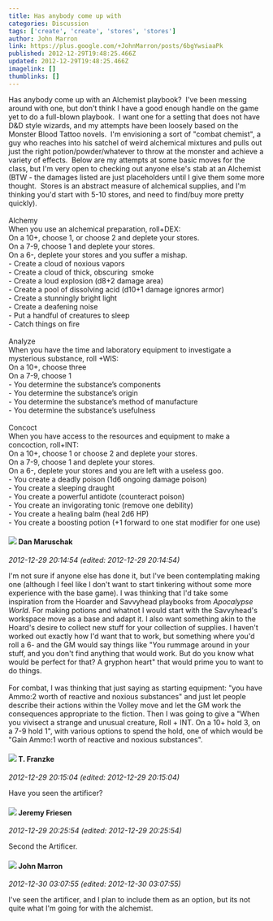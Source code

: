 ```yaml
---
title: Has anybody come up with
categories: Discussion
tags: ['create', 'create', 'stores', 'stores']
author: John Marron
link: https://plus.google.com/+JohnMarron/posts/6bgYwsiaaPk
published: 2012-12-29T19:48:25.466Z
updated: 2012-12-29T19:48:25.466Z
imagelink: []
thumblinks: []
---
```


Has anybody come up with an Alchemist playbook?  I&#39;ve been messing around with one, but don&#39;t think I have a good enough handle on the game yet to do a full-blown playbook.  I want one for a setting that does not have D&amp;D style wizards, and my attempts have been loosely based on the Monster Blood Tattoo novels.  I&#39;m envisioning a sort of &quot;combat chemist&quot;, a guy who reaches into his satchel of weird alchemical mixtures and pulls out just the right potion/powder/whatever to throw at the monster and achieve a variety of effects.  Below are my attempts at some basic moves for the class, but I&#39;m very open to checking out anyone else&#39;s stab at an Alchemist (BTW - the damages listed are just placeholders until I give them some more thought.  Stores is an abstract measure of alchemical supplies, and I&#39;m thinking you&#39;d start with 5-10 stores, and need to find/buy more pretty quickly).<br /><br />Alchemy<br />When you use an alchemical preparation, roll+DEX:  <br />On a 10+, choose 1, or choose 2 and deplete your stores.<br />On a 7-9, choose 1 and deplete your stores.<br />On a 6-, deplete your stores and you suffer a mishap.<br />-	Create a cloud of noxious vapors<br />-	Create a cloud of thick, obscuring  smoke<br />-	Create a loud explosion (d8+2 damage area)<br />-	Create a pool of dissolving acid (d10+1 damage ignores armor)<br />-	Create a stunningly bright light<br />-	Create a deafening noise<br />-	Put a handful of creatures to sleep<br />-	Catch things on fire<br /><br />Analyze<br />When you have the time and laboratory equipment to investigate a mysterious substance, roll +WIS:<br />On a 10+, choose three<br />On a 7-9, choose 1<br />-	You determine the substance’s components<br />-	You determine the substance’s origin<br />-	You determine the substance’s method of manufacture <br />-	You determine the substance’s usefulness<br /><br />Concoct<br />When you have access to the resources and equipment to make a concoction, roll+INT:<br />On a 10+, choose 1 or choose 2 and deplete your stores.<br />On a 7-9, choose 1 and deplete your stores.<br />On a 6-, deplete your stores and you are left with a useless goo.<br />-	You create a deadly poison (1d6 ongoing damage poison)<br />-	You create a sleeping draught<br />-	You create a powerful antidote (counteract poison)<br />-	You create an invigorating tonic (remove one debility)<br />-	You create a healing balm (heal 2d6 HP)<br />-	You create a boosting potion (+1 forward to one stat modifier for one use)
<div id='comment z131tnpw0varjdit1232j5u5mtfbxlcbn04'>
  <h4><img src='{{site.baseurl}}//images/avatars/112060056421904571586_photo.jpg'> Dan Maruschak</h4>
      <p><cite>2012-12-29 20:14:54 (edited: 2012-12-29 20:14:54)</cite></p>
        <p>I&#39;m not sure if anyone else has done it, but I&#39;ve been contemplating making one (although I feel like I don&#39;t want to start tinkering without some more experience with the base game). I was thinking that I&#39;d take some inspiration from the Hoarder and Savvyhead playbooks from <i>Apocalypse World</i>. For making potions and whatnot I would start with the Savvyhead&#39;s workspace move as a base and adapt it. I also want something akin to the Hoard&#39;s desire to collect new stuff for your collection of supplies. I haven&#39;t worked out exactly how I&#39;d want that to work, but something where you&#39;d roll a 6- and the GM would say things like &quot;You rummage around in your stuff, and you don&#39;t find anything that would work. But do you know what would be perfect for that? A gryphon heart&quot; that would prime you to want to do things.<br /><br />For combat, I was thinking that just saying as starting equipment: &quot;you have Ammo:2 worth of reactive and noxious substances&quot; and just let people describe their actions within the Volley move and let the GM work the consequences appropriate to the fiction. Then I was going to give a &quot;When you vivisect a strange and unusual creature, Roll + INT. On a 10+ hold 3, on a 7-9 hold 1&quot;, with various options to spend the hold, one of which would be &quot;Gain Ammo:1 worth of reactive and noxious substances&quot;. </p>
</div>
        

<div id='comment z131tnpw0varjdit1232j5u5mtfbxlcbn04'>
  <h4><img src='{{site.baseurl}}//images/avatars/110330901807759406775_photo.jpg'> T. Franzke</h4>
      <p><cite>2012-12-29 20:15:04 (edited: 2012-12-29 20:15:04)</cite></p>
        <p>Have you seen the artificer? </p>
</div>
        

<div id='comment z131tnpw0varjdit1232j5u5mtfbxlcbn04'>
  <h4><img src='{{site.baseurl}}//images/avatars/112258979021033246325_photo.jpg'> Jeremy Friesen</h4>
      <p><cite>2012-12-29 20:25:54 (edited: 2012-12-29 20:25:54)</cite></p>
        <p>Second the Artificer.</p>
</div>
        

<div id='comment z131tnpw0varjdit1232j5u5mtfbxlcbn04'>
  <h4><img src='{{site.baseurl}}//images/avatars/100795039225888518108_photo.jpg'> John Marron</h4>
      <p><cite>2012-12-30 03:07:55 (edited: 2012-12-30 03:07:55)</cite></p>
        <p>I&#39;ve seen the artificer, and I plan to include them as an option, but its not quite what I&#39;m going for with the alchemist.</p>
</div>
        